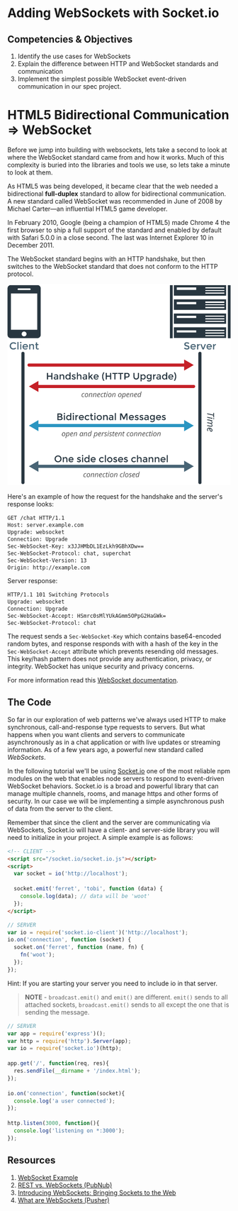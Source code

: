 # Adding WebSockets with Socket.io

## Competencies & Objectives

1. Identify the use cases for WebSockets
1. Explain the difference between HTTP and WebSocket standards and communication
1. Implement the simplest possible WebSocket event-driven communication in our spec project.

# HTML5 Bidirectional Communication => WebSocket

Before we jump into building with websockets, lets take a second to look at where the WebSocket standard came from and how it works. Much of this complexity is buried into the libraries and tools we use, so lets take a minute to look at them.

As HTML5 was being developed, it became clear that the web needed a bidirectional **full-duplex** standard to allow for bidirectional communication. A new standard called WebSocket was recommended in June of 2008 by Michael Carter—an influential HTML5 game developer.

In February 2010, Google (being a champion of HTML5) made Chrome 4 the first browser to ship a full support of the standard and enabled by default with Safari 5.0.0 in a close second. The last was Internet Explorer 10 in December 2011.

The WebSocket standard begins with an HTTP handshake, but then switches to the WebSocket standard that does not conform to the HTTP protocol.

![WebSocket Diagram](WebSockets-Diagram.png)

Here's an example of how the request for the handshake and the server's response looks:

```
GET /chat HTTP/1.1
Host: server.example.com
Upgrade: websocket
Connection: Upgrade
Sec-WebSocket-Key: x3JJHMbDL1EzLkh9GBhXDw==
Sec-WebSocket-Protocol: chat, superchat
Sec-WebSocket-Version: 13
Origin: http://example.com
```

Server response:

```
HTTP/1.1 101 Switching Protocols
Upgrade: websocket
Connection: Upgrade
Sec-WebSocket-Accept: HSmrc0sMlYUkAGmm5OPpG2HaGWk=
Sec-WebSocket-Protocol: chat
```

The request sends a `Sec-WebSocket-Key` which contains base64-encoded random bytes, and response responds with with a hash of the key in the `Sec-WebSocket-Accept` attribute which prevents resending old messages. This key/hash pattern does not provide any authentication, privacy, or integrity. WebSocket has unique security and privacy concerns.

For more information read this [WebSocket documentation](https://hpbn.co/websocket/).

## The Code

So far in our exploration of web patterns we've always used HTTP to make synchronous, call-and-response type requests to servers. But what happens when you want clients and servers to communicate asynchronously as in a chat application or with live updates or streaming information. As of a few years ago, a powerful new standard called *WebSockets*.

In the following tutorial we'll be using [Socket.io](https://socket.io/) one of the most reliable npm modules on the web that enables node servers to respond to event-driven WebSocket behaviors. Socket.io is a broad and powerful library that can manage multiple channels, rooms, and manage https and other forms of security. In our case we will be implementing a simple asynchronous push of data from the server to the client.

Remember that since the client and the server are communicating via WebSockets, Socket.io will have a client- and server-side library you will need to initialize in your project. A simple example is as follows:

```html
<!-- CLIENT -->
<script src="/socket.io/socket.io.js"></script>
<script>
  var socket = io('http://localhost');

  socket.emit('ferret', 'tobi', function (data) {
    console.log(data); // data will be 'woot'
  });
</script>
```

```js
// SERVER
var io = require('socket.io-client')('http://localhost');
io.on('connection', function (socket) {
  socket.on('ferret', function (name, fn) {
    fn('woot');
  });
});
```

Hint: If you are starting your server you need to include io in that server.

> **NOTE** - `broadcast.emit()` and `emit()` are different. `emit()` sends to all attached sockets, `broadcast.emit()` sends to all except the one that is sending the message.

```js
// SERVER
var app = require('express')();
var http = require('http').Server(app);
var io = require('socket.io')(http);

app.get('/', function(req, res){
  res.sendFile(__dirname + '/index.html');
});

io.on('connection', function(socket){
  console.log('a user connected');
});

http.listen(3000, function(){
  console.log('listening on *:3000');
});
```

## Resources

1. [WebSocket Example](http://codepen.io/voku/pen/GpVoNN?editors=1010)
1. [REST vs. WebSockets (PubNub)](https://www.pubnub.com/blog/2015-01-05-websockets-vs-rest-api-understanding-the-difference/)
1. [Introducing WebSockets: Bringing Sockets to the Web](https://www.html5rocks.com/en/tutorials/websockets/basics/)
1. [What are WebSockets (Pusher)](https://pusher.com/websockets)
